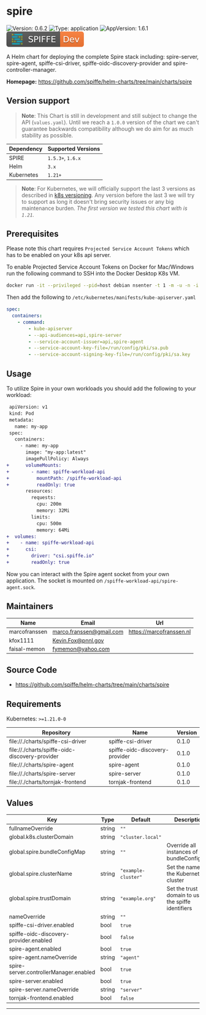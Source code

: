 # spire

<!-- This README.md is generated. Please edit README.md.gotmpl -->

![Version: 0.6.2](https://img.shields.io/badge/Version-0.6.2-informational?style=flat-square) ![Type: application](https://img.shields.io/badge/Type-application-informational?style=flat-square) ![AppVersion: 1.6.1](https://img.shields.io/badge/AppVersion-1.6.1-informational?style=flat-square)
[![Development Phase](https://github.com/spiffe/spiffe/blob/main/.img/maturity/dev.svg)](https://github.com/spiffe/spiffe/blob/main/MATURITY.md#development)

A Helm chart for deploying the complete Spire stack including: spire-server, spire-agent, spiffe-csi-driver, spiffe-oidc-discovery-provider and spire-controller-manager.

**Homepage:** <https://github.com/spiffe/helm-charts/tree/main/charts/spire>

## Version support

> **Note**: This Chart is still in development and still subject to change the API (`values.yaml`).
> Until we reach a `1.0.0` version of the chart we can't guarantee backwards compatibility although
> we do aim for as much stability as possible.

| Dependency | Supported Versions |
|:-----------|:-------------------|
| SPIRE      | `1.5.3+`, `1.6.x`  |
| Helm       | `3.x`              |
| Kubernetes | `1.21+`            |

> **Note**: For Kubernetes, we will officially support the last 3 versions as described in [k8s versioning](https://kubernetes.io/releases/version-skew-policy/#supported-versions). Any version before the last 3 we will try to support as long it doesn't bring security issues or any big maintenance burden. *The first version we tested this chart with is `1.21`.*

## Prerequisites

Please note this chart requires `Projected Service Account Tokens` which has to be enabled on your k8s api server.

To enable Projected Service Account Tokens on Docker for Mac/Windows run the following
command to SSH into the Docker Desktop K8s VM.

```bash
docker run -it --privileged --pid=host debian nsenter -t 1 -m -u -n -i sh
```

Then add the following to `/etc/kubernetes/manifests/kube-apiserver.yaml`

```yaml
spec:
  containers:
    - command:
        - kube-apiserver
        - --api-audiences=api,spire-server
        - --service-account-issuer=api,spire-agent
        - --service-account-key-file=/run/config/pki/sa.pub
        - --service-account-signing-key-file=/run/config/pki/sa.key
```

## Usage

To utilize Spire in your own workloads you should add the following to your workload:

```diff
 apiVersion: v1
 kind: Pod
 metadata:
   name: my-app
 spec:
   containers:
     - name: my-app
       image: "my-app:latest"
       imagePullPolicy: Always
+      volumeMounts:
+        - name: spiffe-workload-api
+          mountPath: /spiffe-workload-api
+          readOnly: true
       resources:
         requests:
           cpu: 200m
           memory: 32Mi
         limits:
           cpu: 500m
           memory: 64Mi
+  volumes:
+    - name: spiffe-workload-api
+      csi:
+        driver: "csi.spiffe.io"
+        readOnly: true
```

Now you can interact with the Spire agent socket from your own application. The socket is mounted on `/spiffe-workload-api/spire-agent.sock`.

## Maintainers

| Name | Email | Url |
| ---- | ------ | --- |
| marcofranssen | <marco.franssen@gmail.com> | <https://marcofranssen.nl> |
| kfox1111 | <Kevin.Fox@pnnl.gov> |  |
| faisal-memon | <fymemon@yahoo.com> |  |

## Source Code

* <https://github.com/spiffe/helm-charts/tree/main/charts/spire>

## Requirements

Kubernetes: `>=1.21.0-0`

| Repository | Name | Version |
|------------|------|---------|
| file://./charts/spiffe-csi-driver | spiffe-csi-driver | 0.1.0 |
| file://./charts/spiffe-oidc-discovery-provider | spiffe-oidc-discovery-provider | 0.1.0 |
| file://./charts/spire-agent | spire-agent | 0.1.0 |
| file://./charts/spire-server | spire-server | 0.1.0 |
| file://./charts/tornjak-frontend | tornjak-frontend | 0.1.0 |

## Values

| Key | Type | Default | Description |
|-----|------|---------|-------------|
| fullnameOverride | string | `""` |  |
| global.k8s.clusterDomain | string | `"cluster.local"` |  |
| global.spire.bundleConfigMap | string | `""` | Override all instances of bundleConfigMap |
| global.spire.clusterName | string | `"example-cluster"` | Set the name of the Kubernetes cluster |
| global.spire.trustDomain | string | `"example.org"` | Set the trust domain to use for the spiffe identifiers |
| nameOverride | string | `""` |  |
| spiffe-csi-driver.enabled | bool | `true` |  |
| spiffe-oidc-discovery-provider.enabled | bool | `false` |  |
| spire-agent.enabled | bool | `true` |  |
| spire-agent.nameOverride | string | `"agent"` |  |
| spire-server.controllerManager.enabled | bool | `true` |  |
| spire-server.enabled | bool | `true` |  |
| spire-server.nameOverride | string | `"server"` |  |
| tornjak-frontend.enabled | bool | `false` |  |

----------------------------------------------
